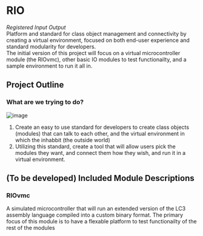# RIO
*Registered Input Output*  
Platform and standard for class object management and connectivity by creating a virtual environment, focused on both end-user experience and standard modularity for developers.  
The initial version of this project will focus on a virtual microcontroller module (the RIOvmc), other basic IO modules to test functionailty, and a sample environment to run it all in.

## Project Outline
### What are we trying to do?
![image](https://user-images.githubusercontent.com/61638976/113528054-758c7a00-958d-11eb-9e4f-4e50887cf7b7.png)
1. Create an easy to use standard for developers to create class objects (modules) that can talk to each other, and the virtual environment in which the inhabbit (the outside world)
2. Utilizing this standard, create a tool that will allow users pick the modules they want, and connect them how they wish, and run it in a virtual environment.

## (To be developed) Included Module Descriptions
### RIOvmc
A simulated microcontroller that will run an extended version of the LC3 assembly language compiled into a custom binary format. The primary focus of this module is to have a flexable platform to test functionailty of the rest of the modules
